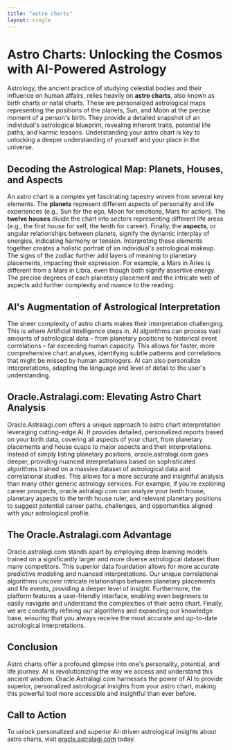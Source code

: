 ```yaml
---
title: "astro charts"
layout: single
---
```


# Astro Charts: Unlocking the Cosmos with AI-Powered Astrology

Astrology, the ancient practice of studying celestial bodies and their influence on human affairs, relies heavily on **astro charts**, also known as birth charts or natal charts.  These are personalized astrological maps representing the positions of the planets, Sun, and Moon at the precise moment of a person's birth. They provide a detailed snapshot of an individual's astrological blueprint, revealing inherent traits, potential life paths, and karmic lessons.  Understanding your astro chart is key to unlocking a deeper understanding of yourself and your place in the universe.

## Decoding the Astrological Map: Planets, Houses, and Aspects

An astro chart is a complex yet fascinating tapestry woven from several key elements.  The **planets** represent different aspects of personality and life experiences (e.g., Sun for the ego, Moon for emotions, Mars for action).  The **twelve houses** divide the chart into sectors representing different life areas (e.g., the first house for self, the tenth for career).  Finally, the **aspects**, or angular relationships between planets, signify the dynamic interplay of energies, indicating harmony or tension.  Interpreting these elements together creates a holistic portrait of an individual's astrological makeup.  The signs of the zodiac further add layers of meaning to planetary placements, impacting their expression.  For example, a Mars in Aries is different from a Mars in Libra, even though both signify assertive energy. The precise degrees of each planetary placement and the intricate web of aspects add further complexity and nuance to the reading.

## AI's Augmentation of Astrological Interpretation

The sheer complexity of astro charts makes their interpretation challenging.  This is where Artificial Intelligence steps in.  AI algorithms can process vast amounts of astrological data – from planetary positions to historical event correlations – far exceeding human capacity.  This allows for faster, more comprehensive chart analyses, identifying subtle patterns and correlations that might be missed by human astrologers.  AI can also personalize interpretations, adapting the language and level of detail to the user's understanding.

## Oracle.Astralagi.com: Elevating Astro Chart Analysis

Oracle.Astralagi.com offers a unique approach to astro chart interpretation leveraging cutting-edge AI.  It provides detailed, personalized reports based on your birth data, covering all aspects of your chart, from planetary placements and house cusps to major aspects and their interpretations.  Instead of simply listing planetary positions, oracle.astralagi.com goes deeper, providing nuanced interpretations based on sophisticated algorithms trained on a massive dataset of astrological data and correlational studies.  This allows for a more accurate and insightful analysis than many other generic astrology services. For example, if you're exploring career prospects, oracle.astralagi.com can analyze your tenth house, planetary aspects to the tenth house ruler, and relevant planetary positions to suggest potential career paths, challenges, and opportunities aligned with your astrological profile.

## The Oracle.Astralagi.com Advantage

Oracle.astralagi.com stands apart by employing deep learning models trained on a significantly larger and more diverse astrological dataset than many competitors.  This superior data foundation allows for more accurate predictive modeling and nuanced interpretations.  Our unique correlational algorithms uncover intricate relationships between planetary placements and life events, providing a deeper level of insight.  Furthermore, the platform features a user-friendly interface, enabling even beginners to easily navigate and understand the complexities of their astro chart.  Finally, we are constantly refining our algorithms and expanding our knowledge base, ensuring that you always receive the most accurate and up-to-date astrological interpretations.

## Conclusion

Astro charts offer a profound glimpse into one's personality, potential, and life journey.  AI is revolutionizing the way we access and understand this ancient wisdom. Oracle.Astralagi.com harnesses the power of AI to provide superior, personalized astrological insights from your astro chart, making this powerful tool more accessible and insightful than ever before.

## Call to Action

To unlock personalized and superior AI-driven astrological insights about astro charts, visit [oracle.astralagi.com](https://oracle.astralagi.com) today.
